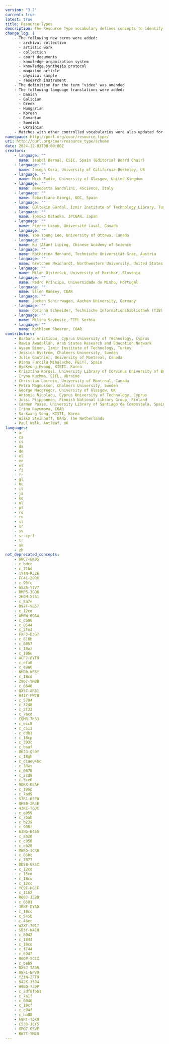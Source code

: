 ```yaml
---
version: "3.2"
current: true
latest: true
title: Resource Types
description: The Resource Type vocabulary defines concepts to identify the genre of a resource. Such resources, like publications, research data, audio and video objects, are typically deposited in institutional and thematic repositories or published in ejournals. This vocabulary supports a hierarchical model that relates narrower and broader concepts. Multilingual labels regard regional distinctions in language and term. Concepts of this vocabulary are mapped with terms and concepts of similar vocabularies and dictionaries.
change_log: |
    - The following new terms were added:
      - archival collection
      - artistic work
      - collection
      - court documents
      - knowledge organization system
      - knowledge synthesis protocol
      - magazine article
      - physical sample
      - research instrument
    - The definition for the term "video" was amended
    - The following language translations were added:
      - Danish
      - Galician
      - Greek
      - Hungarian
      - Korean
      - Romanian
      - Swedish
      - Ukrainian
    - Matches with other controlled vocabularies were also updated for all terms
namespace: http://purl.org/coar/resource_type/
uri: http://purl.org/coar/resource_type/scheme
date: 2024-12-03T00:00:00Z
creators:
    - language: ""
      name: Isabel Bernal, CSIC, Spain (Editorial Board Chair)
    - language: ""
      name: Joseph Cera, University of California-Berkeley, US
    - language: ""
      name: Mick Eadie, University of Glasgow, United Kingdom
    - language: ""
      name: Benedetta Gandolini, 4Science, Italy
    - language: ""
      name: Sebastiano Giorgi, UOC, Spain
    - language: ""
      name: Gültekin Gürdal, Izmir Institute of Technology Library, Turkey
    - language: ""
      name: Tomoko Kataoka, JPCOAR, Japan
    - language: ""
      name: Pierre Lasou, Université Laval, Canada
    - language: ""
      name: Yoo Young Lee, University of Ottawa, Canada
    - language: ""
      name: Ku (Alan) Liping, Chinese Academy of Science
    - language: ""
      name: Katharina Menhard, Technische Universität Graz, Austria
    - language: ""
      name: Gretchen Neidhardt, Northwestern University, United States
    - language: ""
      name: Milan Ojsteršek, University of Maribor, Slovenia
    - language: ""
      name: Pedro Príncipe, Universidade do Minho, Portugal
    - language: ""
      name: Ellen Ramsey, COAR
    - language: ""
      name: Jochen Schirrwagen, Aachen University, Germany
    - language: ""
      name: Corinna Schneider, Technische Informationsbibliothek (TIB), Germany
    - language: ""
      name: Milica Sevkusic, EIFL Serbia
    - language: ""
      name: Kathleen Shearer, COAR
contributors:
    - Barbara Aristidou, Cyprus University of Technology, Cyprus
    - Rawia Awadallah, Arab States Research and Education Network
    - Aysen Binen, Izmir Institute of Technology, Turkey
    - Jessica Byström, Chalmers University, Sweden
    - Julie Gauthier, University of Montreal, Canada
    - Diana Furcila Mihalache, FECYT, Spain
    - Hyekyong Hwang, KISTI, Korea
    - Krisztina Korosi, University Library of Corvinus University of Budapest, Hungary
    - Iryna Kuchma, EIFL, Ukraine
    - Christian Lacroix, University of Montreal, Canada
    - Petra Magnusson, Chalmers University, Sweden
    - George Macgregor, University of Glasgow, UK
    - Antonia Nicolaou, Cyprus University of Technology, Cyprus
    - Jussi Piipponnen, Finnish National Library Group, Finland
    - Carmen Posse, University Library of Santiago de Compostela, Spain
    - Irina Razumova, COAR
    - Sa-kwang Song, KISTI, Korea
    - Wilko Steinhoff, DANS, The Netherlands
    - Paul Walk, Antleaf, UK
languages:
    - ar
    - ca
    - cs
    - da
    - de
    - el
    - en
    - es
    - fi
    - fr
    - gl
    - hu
    - it
    - ja
    - ko
    - nl
    - pt
    - ro
    - ru
    - sl
    - sr
    - sv
    - sr-cyrl
    - tr
    - uk
    - zh
not_deprecated_concepts:
    - 6NC7-GK9S
    - c_bdcc
    - c_71bd
    - 1YTN-RJZE
    - FF4C-28RK
    - c_93fc
    - GSZA-Y7V7
    - RMP5-3GQ6
    - 2H0M-X761
    - c_8a7e
    - D97F-VB57
    - c_12ce
    - AM6W-6QAW
    - c_db06
    - c_8544
    - c_2fe3
    - FXF3-D3G7
    - c_816b
    - c_0857
    - c_18wz
    - c_186u
    - ACF7-8YT9
    - c_efa0
    - c_e9a0
    - NHD0-W6SY
    - c_18cd
    - Z907-YMBB
    - c_0640
    - QX5C-AR31
    - H41Y-FW7B
    - c_5794
    - c_3248
    - c_2f33
    - c_7acd
    - CQMR-7K63
    - c_ecc8
    - c_c513
    - c_ddb1
    - c_18cp
    - c_393c
    - c_baaf
    - 8KJG-QS0Y
    - c_18gh
    - c_dcae04bc
    - c_18ws
    - c_6670
    - c_2cd9
    - c_5ce6
    - 9DKX-KSAF
    - c_18op
    - c_7ad9
    - S7R1-K5P0
    - QH80-2R4E
    - 43KC-T6DC
    - c_e059
    - c_7bab
    - c_b239
    - c_998f
    - 63NG-B465
    - c_ab20
    - c_c950
    - c_cb28
    - MW8G-3CR8
    - c_86bc
    - c_7877
    - DD58-GFSX
    - c_12cd
    - c_15cd
    - c_18cw
    - c_12cc
    - YC9F-HGCF
    - c_1162
    - R60J-J5BD
    - c_6501
    - JBNF-DYAD
    - c_18cc
    - c_545b
    - c_46ec
    - W2XT-7017
    - SB3Y-W4EH
    - c_8042
    - c_1843
    - c_18co
    - c_f744
    - c_6947
    - H6QP-SC1X
    - c_beb9
    - DX5J-TA9R
    - A8F1-NPV9
    - YZ1N-ZFT9
    - 542X-3S04
    - H9BQ-739P
    - c_2df8fbb1
    - c_7a1f
    - c_0040
    - c_18cf
    - c_c94f
    - c_ba08
    - F8RT-TJK0
    - C53B-JCY5
    - GPQ7-G5VE
    - BW7T-YM2G
---
```


